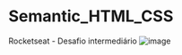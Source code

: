 # Semantic_HTML_CSS
Rocketseat - Desafio intermediário
![image](https://user-images.githubusercontent.com/67606527/230186525-a57b8a3e-607d-4596-8276-368fac72b32d.png)
